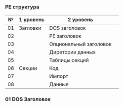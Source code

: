 ### PE структура
|№ |1 уровень|2 уровень             |         |
|--|---------|----------------------|---------|
|01|Загловки |DOS заголовок         |         |
|02|         |PE заголовок          |         |
|03|         |Опциональный заголовок|         |
|04|         |Диретории данных      |         |
|05|         |Таблицы секций        |         |
|06|Секции   |Код                   |         |
|07|         |Импорт                |         |
|08|         |Данные                |         |

### 01 DOS Заголовок
